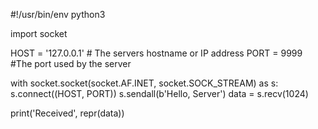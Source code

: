 #!/usr/bin/env python3

import socket

HOST = '127.0.0.1' # The servers hostname or IP address
PORT = 9999        #The port used by the server

with socket.socket(socket.AF.INET, socket.SOCK_STREAM) as s:
s.connect((HOST, PORT))
s.sendall(b'Hello, Server')
data = s.recv(1024)

print('Received', repr(data))